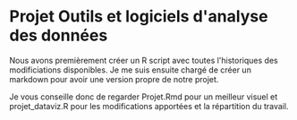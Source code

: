 # Projet Outils et logiciels d'analyse des données
Nous avons premièrement créer un R script avec toutes l'historiques des modificiations disponibles.
Je me suis ensuite chargé de créer un markdown pour avoir une version propre de notre projet. 

Je vous conseille donc de regarder Projet.Rmd pour un meilleur visuel et projet_dataviz.R pour les modifications apportées et la répartition du travail. 
